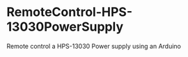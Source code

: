 RemoteControl-HPS-13030PowerSupply
==================================

Remote control a HPS-13030 Power supply using an Arduino 
